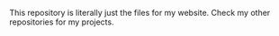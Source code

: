 This repository is literally just the files for my website. Check my other repositories for my projects.

